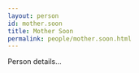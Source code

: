 ```yaml
---
layout: person
id: mother.soon
title: Mother Soon
permalink: people/mother.soon.html
---
```


Person details...